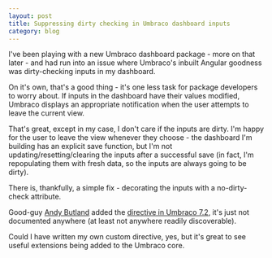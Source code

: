 ```yaml
---
layout: post
title: Suppressing dirty checking in Umbraco dashboard inputs
category: blog
---
```


I've been playing with a new Umbraco dashboard package - more on that later - and had run into an issue where Umbraco's inbuilt Angular goodness was dirty-checking inputs in my dashboard.

On it's own, that's a good thing - it's one less task for package developers to worry about. If inputs in the dashboard have their values modified, Umbraco displays an appropriate notification when the user attempts to leave the current view.

That's great, except in my case, I don't care if the inputs are dirty. I'm happy for the user to leave the view whenever they choose - the dashboard I'm building has an explicit save function, but I'm not updating/resetting/clearing the inputs after a successful save (in fact, I'm repopulating them with fresh data, so the inputs are always going to be dirty).

There is, thankfully, a simple fix - decorating the inputs with a no-dirty-check attribute.

Good-guy [Andy Butland](http://twitter.com/andybutland) added the [directive in Umbraco 7.2](https://github.com/umbraco/Umbraco-CMS/blob/7.2.0/src/Umbraco.Web.UI.Client/src/common/directives/validation/nodirtycheck.directive.js), it's just not documented anywhere (at least not anywhere readily discoverable).

Could I have written my own custom directive, yes, but it's great to see useful extensions being added to the Umbraco core.
